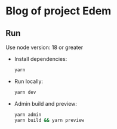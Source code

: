 # Blog of project Edem

## Run

Use node version: 18 or greater

- Install dependencies:

  ```bash
  yarn
  ```

- Run locally:

  ```bash
  yarn dev
  ```

- Admin build and preview:

  ```bash
  yarn admin
  yarn build && yarn preview
  ```
